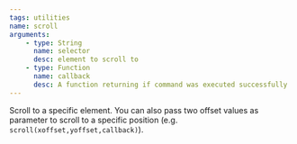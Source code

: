 ```yaml
---
tags: utilities
name: scroll
arguments:
    - type: String
      name: selector
      desc: element to scroll to
    - type: Function
      name: callback
      desc: A function returning if command was executed successfully
---
```


Scroll to a specific element. You can also pass two offset values as parameter
to scroll to a specific position (e.g. `scroll(xoffset,yoffset,callback)`).